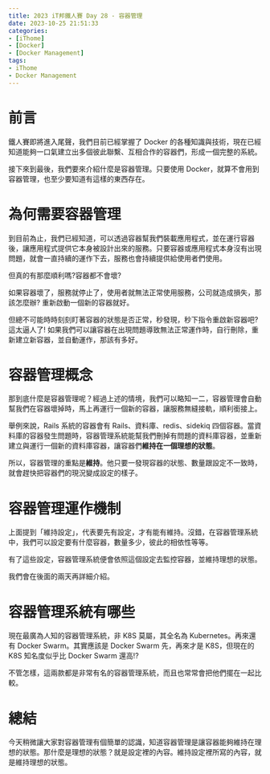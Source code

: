 ```yaml
---
title: 2023 iT邦鐵人賽 Day 28 - 容器管理
date: 2023-10-25 21:51:33
categories: 
- [iThome]
- [Docker]
- [Docker Management]
tags: 
- iThome
- Docker Management
---
```

# 前言

鐵人賽即將進入尾聲，我們目前已經掌握了 Docker 的各種知識與技術，現在已經知道能夠一口氣建立出多個彼此聯繫、互相合作的容器們，形成一個完整的系統。

接下來到最後，我們要來介紹什麼是容器管理。只要使用 Docker，就算不會用到容器管理，也至少要知道有這樣的東西存在。

<!-- more -->

# 為何需要容器管理

到目前為止，我們已經知道，可以透過容器幫我們裝載應用程式，並在運行容器後，讓應用程式提供它本身被設計出來的服務。只要容器或應用程式本身沒有出現問題，就會一直持續的運作下去，服務也會持續提供給使用者們使用。

但真的有那麼順利嗎?容器都不會壞?

如果容器壞了，服務就停止了，使用者就無法正常使用服務，公司就造成損失，那該怎麼辦? 重新啟動一個新的容器就好。

但總不可能時時刻刻盯著容器的狀態是否正常，秒發現，秒下指令重啟新容器吧? 這太逼人了! 如果我們可以讓容器在出現問題導致無法正常運作時，自行刪除，重新建立新容器，並自動運作，那該有多好。

# 容器管理概念

那到底什麼是容器管理呢？經過上述的情境，我們可以略知一二，容器管理會自動幫我們在容器壞掉時，馬上再運行一個新的容器，讓服務無縫接軌，順利銜接上。

舉例來說，Rails 系統的容器會有 Rails、資料庫、redis、sidekiq 四個容器。當資料庫的容器發生問題時，容器管理系統能幫我們刪掉有問題的資料庫容器，並重新建立與運行一個新的資料庫容器，讓容器們**維持在一個理想的狀態**。

所以，容器管理的重點是**維持**。他只要一發現容器的狀態、數量跟設定不一致時，就會趕快把容器們的現況變成設定的樣子。

# 容器管理運作機制

上面提到「維持設定」，代表要先有設定，才有能有維持。沒錯，在容器管理系統中，我們可以設定要有什麼容器，數量多少，彼此的相依性等等。

有了這些設定，容器管理系統便會依照這個設定去監控容器，並維持理想的狀態。

我們會在後面的兩天再詳細介紹。

# 容器管理系統有哪些

現在最廣為人知的容器管理系統，非 K8S 莫屬，其全名為 Kubernetes。再來還有 Docker Swarm。其實應該是 Docker Swarm 先，再來才是 K8S，但現在的 K8S 知名度似乎比 Docker Swarm 還高!? 

不管怎樣，這兩款都是非常有名的容器管理系統，而且也常常會把他們擺在一起比較。

# 總結

今天稍微讓大家對容器管理有個簡單的認識，知道容器管理是讓容器能夠維持在理想的狀態。那什麼是理想的狀態？就是設定裡的內容。維持設定裡所寫的內容，就是維持理想的狀態。